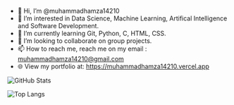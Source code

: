 - 👋 Hi, I’m @muhammadhamza14210
- 👀 I’m interested in Data Science, Machine Learning, Artifical Intelligence and Software Development.
- 🌱 I’m currently learning Git, Python, C, HTML, CSS.
- 💞️ I’m looking to collaborate on group projects.
- 📫 How to reach me, reach me on my email : muhammadhamza14210@gmail.com
- 🌐 View my portfolio at: https://muhammadhamza14210.vercel.app


![GitHub Stats](https://github-readme-stats.vercel.app/api?username=muhammadhamza14210&theme=gradient)




![Top Langs](https://github-readme-stats.vercel.app/api/top-langs/?username=muhammadhamza14210&hide_progress=false)
<!---
muhammadhamza14210/muhammadhamza14210 is a ✨ special ✨ repository because its `README.md` (this file) appears on your GitHub profile.
You can click the Preview link to take a look at your changes.
--->

